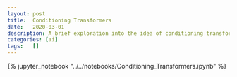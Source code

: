 ```yaml
---
layout: post
title:  Conditioning Transformers
date:   2020-03-01
description: A brief exploration into the idea of conditioning transformers to generate text conditioned on a given context
categories: [ai]
tags:   []
---
```


{% jupyter_notebook "../../notebooks/Conditioning_Transformers.ipynb" %}
